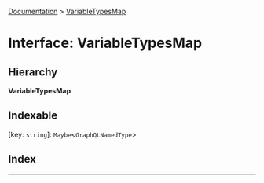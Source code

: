 [Documentation](../README.md) > [VariableTypesMap](../interfaces/variabletypesmap.md)

# Interface: VariableTypesMap

## Hierarchy

**VariableTypesMap**

## Indexable

\[key: `string`\]:&nbsp;`Maybe`<`GraphQLNamedType`>
## Index

---

